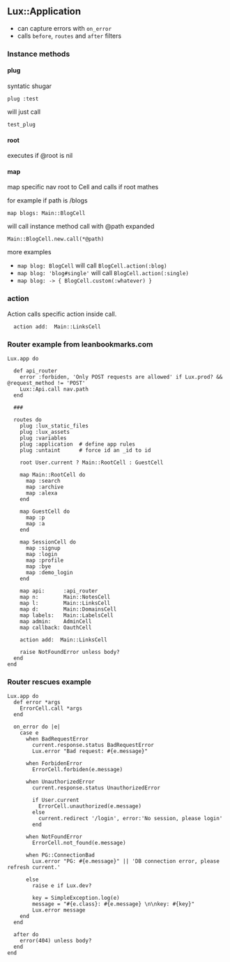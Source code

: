 ## Lux::Application

* can capture errors with `on_error`
* calls `before`, `routes` and `after` filters

### Instance methods

#### plug

syntatic shugar

`plug :test`

will just call

`test_plug`

#### root

executes if @root is nil

#### map

map specific nav root to Cell and calls if root mathes

for example if path is /blogs

`map blogs: Main::BlogCell`

will call instance method call with @path expanded

`Main::BlogCell.new.call(*@path)`

more examples

* `map blog: BlogCell` will call `BlogCell.action(:blog)`
* `map blog: 'blog#single'` will call `BlogCell.action(:single)`
* `map blog: -> { BlogCell.custom(:whatever) }`

### action

Action calls specific action inside call.

```
  action add:  Main::LinksCell
```

### Router example from leanbookmarks.com

```
Lux.app do

  def api_router
    error :forbiden, 'Only POST requests are allowed' if Lux.prod? && @request_method != 'POST'
    Lux::Api.call nav.path
  end

  ###

  routes do
    plug :lux_static_files
    plug :lux_assets
    plug :variables
    plug :application  # define app rules
    plug :untaint      # force id an _id to id

    root User.current ? Main::RootCell : GuestCell

    map Main::RootCell do
      map :search
      map :archive
      map :alexa
    end

    map GuestCell do
      map :p
      map :a
    end

    map SessionCell do
      map :signup
      map :login
      map :profile
      map :bye
      map :demo_login
    end

    map api:      :api_router
    map n:        Main::NotesCell
    map l:        Main::LinksCell
    map d:        Main::DomainsCell
    map labels:   Main::LabelsCell
    map admin:    AdminCell
    map callback: OauthCell

    action add:  Main::LinksCell

    raise NotFoundError unless body?
  end
end
```

### Router rescues example

```
Lux.app do
  def error *args
    ErrorCell.call *args
  end

  on_error do |e|
    case e
      when BadRequestError
        current.response.status BadRequestError
        Lux.error "Bad request: #{e.message}"

      when ForbidenError
        ErrorCell.forbiden(e.message)

      when UnauthorizedError
        current.response.status UnauthorizedError

        if User.current
          ErrorCell.unauthorized(e.message)
        else
          current.redirect '/login', error:'No session, please login'
        end

      when NotFoundError
        ErrorCell.not_found(e.message)

      when PG::ConnectionBad
        Lux.error "PG: #{e.message}" || 'DB connection error, please refresh current.'

      else
        raise e if Lux.dev?

        key = SimpleException.log(e)
        message = "#{e.class}: #{e.message} \n\nkey: #{key}"
        Lux.error message
    end
  end

  after do
    error(404) unless body?
  end
end
```